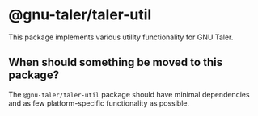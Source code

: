 # @gnu-taler/taler-util

This package implements various utility functionality for GNU Taler.


## When should something be moved to this package?

The ``@gnu-taler/taler-util`` package should have minimal dependencies
and as few platform-specific functionality as possible.
